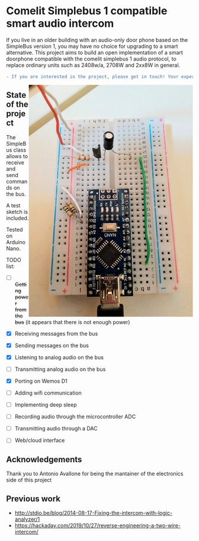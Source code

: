 # Comelit Simplebus 1 compatible smart audio intercom
If you live in an older building with an audio-only door phone based on the SimpleBus version 1, you may have no choice for upgrading to a smart alternative. This project aims to build an open implementation of a smart doorphone compatible with the comelit simplebus 1 audio protocol, to replace ordinary units such as 2408w/a, 2708W and 2xx8W in general.

```diff
- If you are interested in the project, please get in touch! Your expertise is appreciated.
```

<img src="breadboard.jpg" align="right" />

## State of the project
The SimpleBus class allows to receive and send commands on the bus.

A test sketch is included.

Tested on Arduino Nano.

TODO list:
- [ ] ~~Getting power from the bus~~ (it appears that there is not enough power)
- [x] Receiving messages from the bus
- [x] Sending messages on the bus
- [x] Listening to analog audio on the bus
- [ ] Transmitting analog audio on the bus
- [x] Porting on Wemos D1
- [ ] Adding wifi communication
- [ ] Implementing deep sleep
- [ ] Recording audio through the microcontroller ADC
- [ ] Transmitting audio through a DAC
- [ ] Web/cloud interface


## Acknowledgements
Thank you to Antonio Avallone for being the mantainer of the electronics side of this project

## Previous work
* http://stdio.be/blog/2014-08-17-Fixing-the-intercom-with-logic-analyzer/1
* https://hackaday.com/2019/10/27/reverse-engineering-a-two-wire-intercom/
